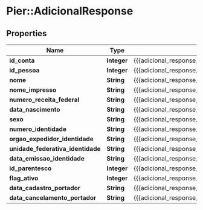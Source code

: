 # Pier::AdicionalResponse

## Properties
Name | Type | Description | Notes
------------ | ------------- | ------------- | -------------
**id_conta** | **Integer** | {{{adicional_response_id_conta_value}}} | [optional] 
**id_pessoa** | **Integer** | {{{adicional_response_id_pessoa_value}}} | [optional] 
**nome** | **String** | {{{adicional_response_nome_value}}} | [optional] 
**nome_impresso** | **String** | {{{adicional_response_nome_impresso_value}}} | [optional] 
**numero_receita_federal** | **String** | {{{adicional_response_numero_receita_federal_value}}} | [optional] 
**data_nascimento** | **String** | {{{adicional_response_data_nascimento_value}}} | [optional] 
**sexo** | **String** | {{{adicional_response_sexo_value}}} | [optional] 
**numero_identidade** | **String** | {{{adicional_response_numero_identidade_value}}} | [optional] 
**orgao_expedidor_identidade** | **String** | {{{adicional_response_orgao_expedidor_identidade_value}}} | [optional] 
**unidade_federativa_identidade** | **String** | {{{adicional_response_unidade_federativa_identidade_value}}} | [optional] 
**data_emissao_identidade** | **String** | {{{adicional_response_data_emissao_identidade_value}}} | [optional] 
**id_parentesco** | **Integer** | {{{adicional_response_id_parentesco_value}}} | [optional] 
**flag_ativo** | **Integer** | {{{adicional_response_flag_ativo_value}}} | [optional] 
**data_cadastro_portador** | **String** | {{{adicional_response_data_cadastro_portador_value}}} | [optional] 
**data_cancelamento_portador** | **String** | {{{adicional_response_data_cancelamento_portador_value}}} | [optional] 


